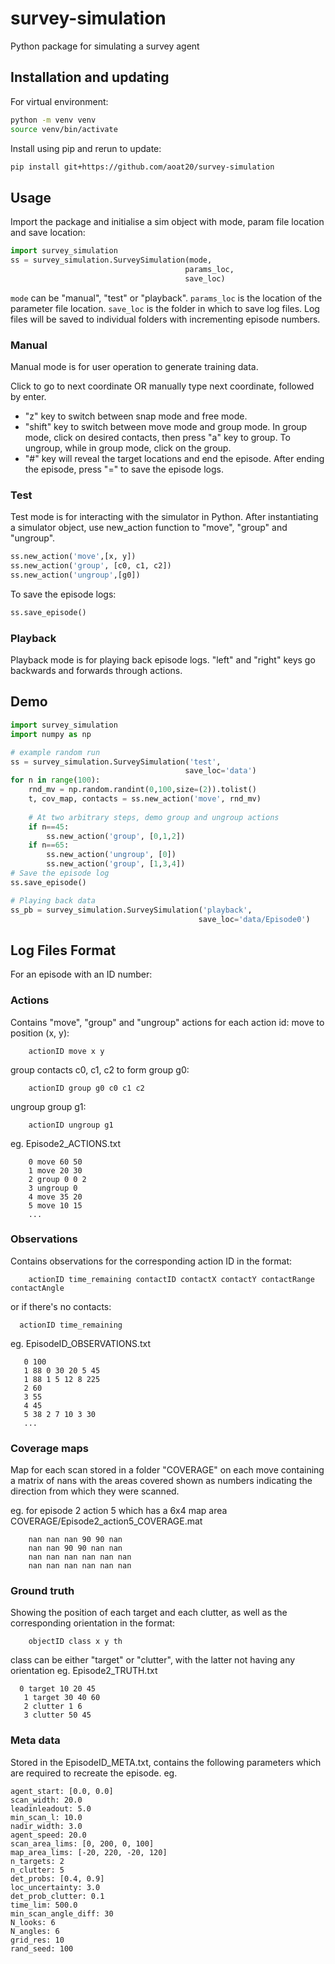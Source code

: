 # survey-simulation

Python package for simulating a survey agent

## Installation and updating
For virtual environment: 
```bash 
python -m venv venv
source venv/bin/activate
```

Install using pip and rerun to update:

```bash
pip install git+https://github.com/aoat20/survey-simulation
```

## Usage
Import the package and initialise a sim object with mode, param file location and save location:
```python 
import survey_simulation
ss = survey_simulation.SurveySimulation(mode,
                                       params_loc,
                                       save_loc)

```

`mode` can be "manual", "test" or "playback". `params_loc` is the location of the parameter file location. `save_loc` is the folder in which to save log files. Log files will be saved to individual folders with incrementing episode numbers.

### Manual 
Manual mode is for user operation to generate training data.

Click to go to next coordinate OR manually type next coordinate, followed by enter.

- "z" key to switch between snap mode and free mode.
- "shift" key to switch between move mode and group mode. In group mode, click on desired contacts, then press "a" key to group. To ungroup, while in group mode, click on the group.
- "#" key will reveal the target locations and end the episode. After ending the episode, press "=" to save the episode logs.

### Test 
Test mode is for interacting with the simulator in Python. After instantiating a simulator object, use new_action function to "move", "group" and "ungroup".

```python 
ss.new_action('move',[x, y])
ss.new_action('group', [c0, c1, c2])
ss.new_action('ungroup',[g0])
```
To save the episode logs:
```python
ss.save_episode()
```

### Playback
Playback mode is for playing back episode logs. "left" and "right" keys go backwards and forwards through actions.

## Demo

```python
import survey_simulation
import numpy as np

# example random run
ss = survey_simulation.SurveySimulation('test',
                                       save_loc='data')
for n in range(100):
    rnd_mv = np.random.randint(0,100,size=(2)).tolist()
    t, cov_map, contacts = ss.new_action('move', rnd_mv)
    
    # At two arbitrary steps, demo group and ungroup actions
    if n==45: 
        ss.new_action('group', [0,1,2])
    if n==65:
        ss.new_action('ungroup', [0])
        ss.new_action('group', [1,3,4])
# Save the episode log
ss.save_episode()

# Playing back data
ss_pb = survey_simulation.SurveySimulation('playback',
                                          save_loc='data/Episode0')

```

## Log Files Format
For an episode with an ID number:

### Actions
Contains "move", "group" and "ungroup" actions for each action id:
move to position (x, y):
```
    actionID move x y 
```
group contacts c0, c1, c2 to form group g0:
```
    actionID group g0 c0 c1 c2
```
ungroup group g1:
```
    actionID ungroup g1
```
eg. 
Episode2_ACTIONS.txt
```
    0 move 60 50
    1 move 20 30
    2 group 0 0 2
    3 ungroup 0
    4 move 35 20
    5 move 10 15
    ...
```

### Observations
Contains observations for the corresponding action ID in the format:
```
    actionID time_remaining contactID contactX contactY contactRange contactAngle
```
or if there's no contacts:
```
  actionID time_remaining
```
eg.
EpisodeID_OBSERVATIONS.txt
 ```
    0 100
    1 88 0 30 20 5 45
    1 88 1 5 12 8 225
    2 60
    3 55 
    4 45
    5 38 2 7 10 3 30
    ...
```

### Coverage maps
Map for each scan stored in a folder "COVERAGE" on each move containing a matrix of nans with the areas covered shown as numbers indicating the direction from which they were scanned.

eg. for episode 2 action 5 which has a 6x4 map area
COVERAGE/Episode2_action5_COVERAGE.mat
```
    nan nan nan 90 90 nan 
    nan nan 90 90 nan nan
    nan nan nan nan nan nan
    nan nan nan nan nan nan 
```

### Ground truth
Showing the position of each target and each clutter, as well as the corresponding orientation in the format: 
```
    objectID class x y th 
```
class can be either "target" or "clutter", with the latter not having any orientation
eg. 
Episode2_TRUTH.txt
 ```
   0 target 10 20 45
    1 target 30 40 60
    2 clutter 1 6
    3 clutter 50 45
```

### Meta data
Stored in the EpisodeID_META.txt, contains the following parameters which are required to recreate the episode. eg. 
```
agent_start: [0.0, 0.0]
scan_width: 20.0
leadinleadout: 5.0
min_scan_l: 10.0
nadir_width: 3.0
agent_speed: 20.0
scan_area_lims: [0, 200, 0, 100]
map_area_lims: [-20, 220, -20, 120]
n_targets: 2
n_clutter: 5
det_probs: [0.4, 0.9]
loc_uncertainty: 3.0
det_prob_clutter: 0.1
time_lim: 500.0
min_scan_angle_diff: 30
N_looks: 6
N_angles: 6
grid_res: 10
rand_seed: 100
```

